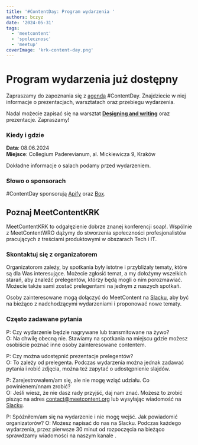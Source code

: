 ```yaml
---
title: '#ContentDay: Program wydarzenia '
authors: bczyz
date: '2024-05-31'
tags:
  - 'meetcontent'
  - 'spolecznosc'
  - 'meetup'
coverImage: 'krk-content-day.png'
---
```


# Program wydarzenia już dostępny

Zapraszamy do zapoznania się z [agendą](https://meetcontent.github.io/full-day/#schedule) #ContentDay.
Znajdziecie w niej informacje o prezentacjach, warsztatach oraz przebiegu wydarzenia.

Nadal możecie zapisać się na warsztat [**Designing and writing**](https://meetcontent.github.io/full-day/#workshops) oraz prezentacje.
Zapraszamy! 

<!--truncate-->


### Kiedy i gdzie

**Data**: 08.06.2024 <br /> **Miejsce**: Collegium
Paderevianum, al. Mickiewicza 9, Kraków

Dokładne informacje o salach podamy przed wydarzeniem.

### Słowo o sponsorach

#ContentDay sponsorują [Apify](https://apify.com/) oraz [Box](https://www.box.com).

## Poznaj MeetContentKRK

MeetContentKRK to odgałęzienie dobrze znanej konferencji soap!. Wspólnie z
MeetContentWRO dążymy do stworzenia społeczności profesjonalistów pracujących z
treściami produktowymi w obszarach Tech i IT.

### Skontaktuj się z organizatorem

Organizatorom zależy, by spotkania były istotne i przybliżały tematy, które są
dla Was interesujące. Możecie zgłosić temat, a my dołożymy wszelkich starań, aby
znaleźć prelegentów, którzy będą mogli o nim porozmawiać. Możecie także sami
zostać prelegentami na jednym z naszych spotkań.

Osoby zainteresowane mogą dołączyć do MeetContent na [Slacku](https://meetcontent.slack.com/), aby być na bieżąco z nadchodzącymi wydarzeniami i proponować nowe tematy.

### Często zadawane pytania

P: Czy wydarzenie będzie nagrywane lub transmitowane na żywo? <br /> O: Na
chwilę obecną nie. Stawiamy na spotkania na miejscu gdzie możesz osobiście
poznać inne osoby zainteresowane contentem.

P: Czy można udostępnić prezentacje prelegentów? <br /> O: To zależy od
prelegenta. Podczas wydarzenia można jednak zadawać pytania i robić zdjęcia,
można też zapytać o udostępnienie slajdów.

P: Zarejestrowałem/am się, ale nie mogę wziąć udziału. Co powinienem/nnam
zrobić? <br /> O: Jeśli wiesz, że nie dasz rady przyjść, daj nam znać. Możesz to
zrobić pisząc na adres contact@meetcontent.org lub wysyłając wiadomość na
[Slacku](https://meetcontent.slack.com/).

P: Spóźniłem/am się na wydarzenie i nie mogę wejść. Jak powiadomić
organizatorów?
O: Możesz napisać do nas na Slacku.
Podczas każdego wydarzenia, przez pierwsze 30 minut od rozpoczęcia na bieżąco sprawdzamy wiadomości na naszym kanale .
